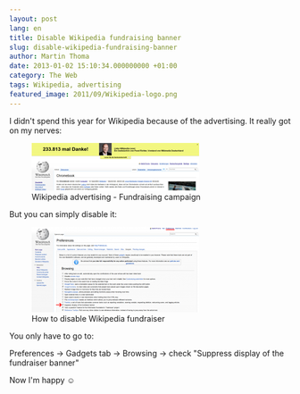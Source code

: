 ```yaml
---
layout: post
lang: en
title: Disable Wikipedia fundraising banner
slug: disable-wikipedia-fundraising-banner
author: Martin Thoma
date: 2013-01-02 15:10:34.000000000 +01:00
category: The Web
tags: Wikipedia, advertising
featured_image: 2011/09/Wikipedia-logo.png
---
```

I didn't spend this year for Wikipedia because of the advertising. It really got on my nerves:

<figure class="aligncenter">
            <a href="../images/2013/01/wikipedia-advertising-300x85.png"><img src="../images/2013/01/wikipedia-advertising-300x85.png" alt="Wikipedia advertising - Fundraising campaign" style="max-width:300px;max-height:85px" class="size-medium wp-image-53041"/></a>
            <figcaption class="text-center">Wikipedia advertising - Fundraising campaign</figcaption>
        </figure>

But you can simply disable it:
<figure class="aligncenter">
            <a href="../images/2013/01/wikipedia-disable-fundraiser-300x153.png"><img src="../images/2013/01/wikipedia-disable-fundraiser-300x153.png" alt="How to disable Wikipedia fundraiser" style="max-width:300px;max-height:153px" class="size-medium wp-image-53051"/></a>
            <figcaption class="text-center">How to disable Wikipedia fundraiser</figcaption>
        </figure>

You only have to go to:

Preferences &rarr; Gadgets tab &rarr; Browsing &rarr; check "Suppress display of the fundraiser banner"

Now I'm happy ☺

